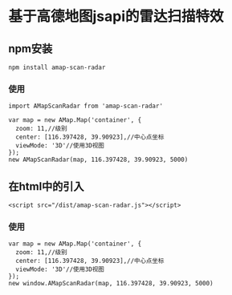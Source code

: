 <!--
 * @path        : \amap-scan-radar\README.md
 * @message     : 
 * @Author      : yvangod
-->
# 基于高德地图jsapi的雷达扫描特效

## npm安装
```
npm install amap-scan-radar
```
### 使用
```
import AMapScanRadar from 'amap-scan-radar'

var map = new AMap.Map('container', {
  zoom: 11,//级别
  center: [116.397428, 39.90923],//中心点坐标
  viewMode: '3D'//使用3D视图
});
new AMapScanRadar(map, 116.397428, 39.90923, 5000)
```
## 在html中的引入
```
<script src="/dist/amap-scan-radar.js"></script>
```
### 使用
```
var map = new AMap.Map('container', {
  zoom: 11,//级别
  center: [116.397428, 39.90923],//中心点坐标
  viewMode: '3D'//使用3D视图
});
new window.AMapScanRadar(map, 116.397428, 39.90923, 5000)
```

